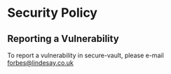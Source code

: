 # Security Policy

## Reporting a Vulnerability

To report a vulnerability in secure-vault, please e-mail forbes@lindesay.co.uk

